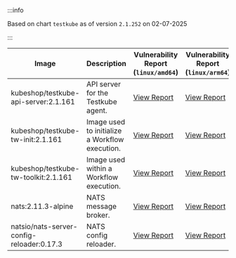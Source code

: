 :::info

Based on chart `testkube` as of version `2.1.252` on 02-07-2025

:::

| Image | Description | Vulnerability Report (`linux/amd64`) | Vulnerability Report (`linux/arm64`) | Docker Image |
|-------|-------------|----------------------------------------|----------------------------------------|--------------|
| kubeshop/testkube-api-server:2.1.161 | API server for the Testkube agent. | [View Report](./testkube-api-server-2.1.161_linux_amd64.md) | [View Report](./testkube-api-server-2.1.161_linux_arm64.md) | [View Image](https://hub.docker.com/layers/kubeshop/testkube-api-server/2.1.161/images/sha256-3e4f96aea1ba3b9cd07b887cc098f8c73460b28139d527c48e40fd06304d09f3?context=explore) |
| kubeshop/testkube-tw-init:2.1.161 | Image used to initialize a Workflow execution. | [View Report](./testkube-tw-init-2.1.161_linux_amd64.md) | [View Report](./testkube-tw-init-2.1.161_linux_arm64.md) | [View Image](https://hub.docker.com/layers/kubeshop/testkube-tw-init/2.1.161/images/sha256-06ea040ff26795b30be3c13599776e1f3d61c62d53ac074113f06947fa90974e?context=explore) |
| kubeshop/testkube-tw-toolkit:2.1.161 | Image used within a Workflow execution. | [View Report](./testkube-tw-toolkit-2.1.161_linux_amd64.md) | [View Report](./testkube-tw-toolkit-2.1.161_linux_arm64.md) | [View Image](https://hub.docker.com/layers/kubeshop/testkube-tw-toolkit/2.1.161/images/sha256-196c7b7c2f8edf575f094f8fc6a27e986b1da00aea8630f03e795645e913fc07?context=explore) |
| nats:2.11.3-alpine | NATS message broker. | [View Report](./nats-2.11.3-alpine_linux_amd64.md) | [View Report](./nats-2.11.3-alpine_linux_arm64.md) | [View Image](https://hub.docker.com/layers/library/nats/2.11.3-alpine/images/sha256-f6be324fcee27f2a91178d74f77bb4ba3e5a9d2e72ba7d6871f45d14aadca40a?context=explore) |
| natsio/nats-server-config-reloader:0.17.3 | NATS config reloader. | [View Report](./nats-server-config-reloader-0.17.3_linux_amd64.md) | [View Report](./nats-server-config-reloader-0.17.3_linux_arm64.md) | [View Image](https://hub.docker.com/layers/natsio/nats-server-config-reloader/0.17.3/images/sha256-6798c689cca8a98f34e57db124abe46c81edf9bfb02d54ad85da60d0e41ef592?context=explore) |
